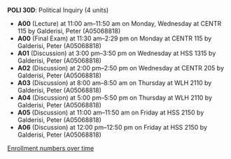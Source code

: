 **POLI 30D**: Political Inquiry (4 units)

- **A00** (Lecture) at 11:00 am–11:50 am on Monday, Wednesday at CENTR 115 by Galderisi, Peter (A05068818)
- **A00** (Final Exam) at 11:30 am–2:29 pm on Monday at CENTR 115 by Galderisi, Peter (A05068818)
- **A01** (Discussion) at 3:00 pm–3:50 pm on Wednesday at HSS 1315 by Galderisi, Peter (A05068818)
- **A02** (Discussion) at 2:00 pm–2:50 pm on Wednesday at CENTR 205 by Galderisi, Peter (A05068818)
- **A03** (Discussion) at 8:00 am–8:50 am on Thursday at WLH 2110 by Galderisi, Peter (A05068818)
- **A04** (Discussion) at 5:00 pm–5:50 pm on Thursday at WLH 2110 by Galderisi, Peter (A05068818)
- **A05** (Discussion) at 11:00 am–11:50 am on Friday at HSS 2150 by Galderisi, Peter (A05068818)
- **A06** (Discussion) at 12:00 pm–12:50 pm on Friday at HSS 2150 by Galderisi, Peter (A05068818)

[Enrollment numbers over time](./POLI30D.tsv)

